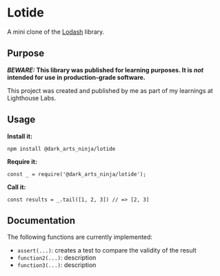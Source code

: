 # Lotide

A mini clone of the [Lodash](https://lodash.com) library.

## Purpose

**_BEWARE:_ This library was published for learning purposes. It is _not_ intended for use in production-grade software.**

This project was created and published by me as part of my learnings at Lighthouse Labs. 

## Usage

**Install it:**

`npm install @dark_arts_ninja/lotide`

**Require it:**

`const _ = require('@dark_arts_ninja/lotide');`

**Call it:**

`const results = _.tail([1, 2, 3]) // => [2, 3]`

## Documentation

The following functions are currently implemented:

* `assert(...)`: creates a test to compare the validity of the result
* `function2(...)`: description
* `function3(...)`: description





